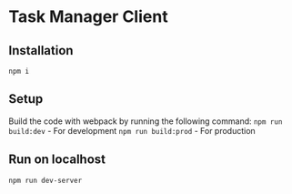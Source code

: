 # Task Manager Client

## Installation

`npm i`

## Setup

Build the code with webpack by running the following command:
`npm run build:dev` - For development
`npm run build:prod` - For production

## Run on localhost

`npm run dev-server`
